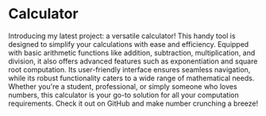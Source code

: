 # Calculator
Introducing my latest project: a versatile calculator! This handy tool is designed to simplify your calculations with ease and efficiency. Equipped with basic arithmetic functions like addition, subtraction, multiplication, and division, it also offers advanced features such as exponentiation and square root computation. Its user-friendly interface ensures seamless navigation, while its robust functionality caters to a wide range of mathematical needs. Whether you're a student, professional, or simply someone who loves numbers, this calculator is your go-to solution for all your computation requirements. Check it out on GitHub and make number crunching a breeze!
